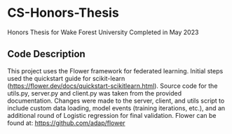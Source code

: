# CS-Honors-Thesis
Honors Thesis for Wake Forest University 
Completed in May 2023 


## Code Description
This project uses the Flower framework for federated learning. Initial steps used the quickstart guide for scikit-learn (https://flower.dev/docs/quickstart-scikitlearn.html). Source code for the utils.py, server.py and client.py was taken from the provided documentation. Changes were made to the server, client, and utils script to include custom data loading, model events (training iterations, etc.), and an additional round of Logistic regression for final validation. Flower can be found at: https://github.com/adap/flower
